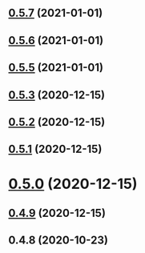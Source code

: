 <a name="0.5.7"></a>
## [0.5.7](https://github.com/48401298/qmac-gridcn/compare/v0.5.6...v0.5.7) (2021-01-01)



<a name="0.5.6"></a>
## [0.5.6](https://github.com/48401298/qmac-gridcn/compare/v0.5.5...v0.5.6) (2021-01-01)



<a name="0.5.5"></a>
## [0.5.5](https://github.com/48401298/qmac-gridcn/compare/v0.5.3...v0.5.5) (2021-01-01)



<a name="0.5.3"></a>
## [0.5.3](https://github.com/48401298/qmac-gridcn/compare/v0.5.2...v0.5.3) (2020-12-15)



<a name="0.5.2"></a>
## [0.5.2](https://github.com/48401298/qmac-gridcn/compare/v0.5.1...v0.5.2) (2020-12-15)



<a name="0.5.1"></a>
## [0.5.1](https://github.com/48401298/qmac-gridcn/compare/v0.5.0...v0.5.1) (2020-12-15)



<a name="0.5.0"></a>
# [0.5.0](https://github.com/48401298/qmac-gridcn/compare/v0.4.9...v0.5.0) (2020-12-15)



<a name="0.4.9"></a>
## [0.4.9](https://github.com/48401298/qmac-gridcn/compare/v0.4.8...v0.4.9) (2020-12-15)



<a name="0.4.8"></a>
## 0.4.8 (2020-10-23)




